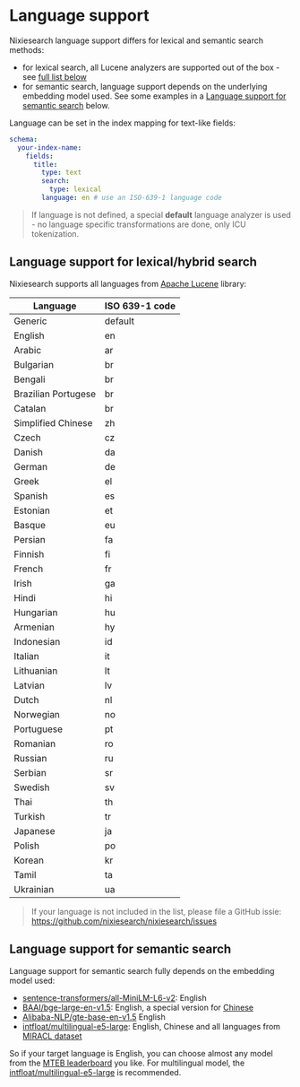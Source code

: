 # Language support

Nixiesearch language support differs for lexical and semantic search methods:
* for lexical search, all Lucene analyzers are supported out of the box - see [full list below](#language-support-for-lexicalhybrid-search)
* for semantic search, language support depends on the underlying embedding model used. See some examples in a [Language support for semantic search](#language-support-for-semantic-search) below.

Language can be set in the index mapping for text-like fields:

```yaml
schema:
  your-index-name:
    fields:
      title:
        type: text
        search: 
          type: lexical
        language: en # use an ISO-639-1 language code
```

> If language is not defined, a special **default** language analyzer is used - no language specific transformations are done, only ICU tokenization.

## Language support for lexical/hybrid search

Nixiesearch supports all languages from [Apache Lucene](https://lucene.apache.org/core/8_5_1/analyzers-common/index.html) library:

| Language            | ISO 639-1 code |
|---------------------|----------------|
| Generic             | default        |
| English             | en             |
| Arabic              | ar             |
| Bulgarian           | br             |
| Bengali             | br             |
| Brazilian Portugese | br             |
| Catalan             | br             |
| Simplified Chinese  | zh             |
| Czech               | cz             |
| Danish              | da             |
| German              | de             |
| Greek               | el             |
| Spanish             | es             |
| Estonian            | et             |
| Basque              | eu             |
| Persian             | fa             |
| Finnish             | fi             |
| French              | fr             |
| Irish               | ga             |
| Hindi               | hi             |
| Hungarian           | hu             |
| Armenian            | hy             |
| Indonesian          | id             |
| Italian             | it             |
| Lithuanian          | lt             |
| Latvian             | lv             |
| Dutch               | nl             |
| Norwegian           | no             |
| Portuguese          | pt             |
| Romanian            | ro             |
| Russian             | ru             |
| Serbian             | sr             |
| Swedish             | sv             |
| Thai                | th             |
| Turkish             | tr             |
| Japanese            | ja             |
| Polish              | po             |
| Korean              | kr             |
| Tamil               | ta             |
| Ukrainian           | ua             |

> If your language is not included in the list, please file a GitHub issie: https://github.com/nixiesearch/nixiesearch/issues

## Language support for semantic search

Language support for semantic search fully depends on the embedding model used:

* [sentence-transformers/all-MiniLM-L6-v2](): English
* [BAAI/bge-large-en-v1.5](https://huggingface.co/BAAI/bge-large-en-v1.5): English, a special version for [Chinese](https://huggingface.co/BAAI/bge-large-zh-v1.5)
* [Alibaba-NLP/gte-base-en-v1.5](https://huggingface.co/Alibaba-NLP/gte-base-en-v1.5) English
* [intfloat/multilingual-e5-large](https://huggingface.co/intfloat/multilingual-e5-large): English, Chinese and all languages from [MIRACL dataset](https://huggingface.co/datasets/miracl/miracl)

So if your target language is English, you can choose almost any model from the [MTEB leaderboard](https://huggingface.co/spaces/mteb/leaderboard) you like. For multilingual model, the [intfloat/multilingual-e5-large](https://huggingface.co/intfloat/multilingual-e5-large) is recommended.